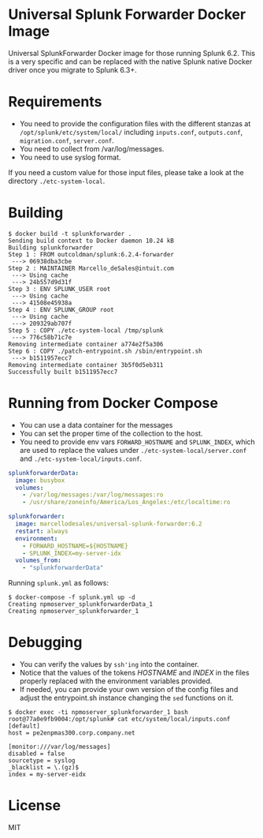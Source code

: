 # Universal Splunk Forwarder Docker Image

Universal SplunkForwarder Docker image for those running Splunk 6.2.
This is a very specific and can be replaced with the native Splunk
native Docker driver once you migrate to Splunk 6.3+.

# Requirements

* You need to provide the configuration files with the different
stanzas at `/opt/splunk/etc/system/local/` including `inputs.conf`, 
`outputs.conf`, `migration.conf`, `server.conf`.
* You need to collect from /var/log/messages.
* You need to use syslog format.

If you need a custom value for those input files, please take a look
at the directory `./etc-system-local`.

# Building

```
$ docker build -t splunkforwarder .
Sending build context to Docker daemon 10.24 kB
Building splunkforwarder
Step 1 : FROM outcoldman/splunk:6.2.4-forwarder
 ---> 06938dba3cbe
Step 2 : MAINTAINER Marcello_deSales@intuit.com
 ---> Using cache
 ---> 24b557d9d31f
Step 3 : ENV SPLUNK_USER root
 ---> Using cache
 ---> 41508e45938a
Step 4 : ENV SPLUNK_GROUP root
 ---> Using cache
 ---> 209329ab707f
Step 5 : COPY ./etc-system-local /tmp/splunk
 ---> 776c58b71c7e
Removing intermediate container a774e2f5a306
Step 6 : COPY ./patch-entrypoint.sh /sbin/entrypoint.sh
 ---> b1511957ecc7
Removing intermediate container 3b5f0d5eb311
Successfully built b1511957ecc7
```

# Running from Docker Compose

* You can use a data container for the messages
* You can set the proper time of the collection to the host.
* You need to provide env vars `FORWARD_HOSTNAME` and `SPLUNK_INDEX`, which are used
  to replace the values under `./etc-system-local/server.conf` and 
  `./etc-system-local/inputs.conf`.

```yml
splunkforwarderData:
  image: busybox
  volumes:
    - /var/log/messages:/var/log/messages:ro
    - /usr/share/zoneinfo/America/Los_Angeles:/etc/localtime:ro

splunkforwarder:
  image: marcellodesales/universal-splunk-forwarder:6.2
  restart: always
  environment:
    - FORWARD_HOSTNAME=${HOSTNAME}
    - SPLUNK_INDEX=my-server-idx
  volumes_from:
    - "splunkforwarderData"
```

Running `splunk.yml` as follows:

```
$ docker-compose -f splunk.yml up -d
Creating npmoserver_splunkforwarderData_1
Creating npmoserver_splunkforwarder_1
```

# Debugging 

* You can verify the values by `ssh'ing` into the container.
* Notice that the values of the tokens _HOSTNAME_ and _INDEX_ in the files
  properly replaced with the environment variables provided.
* If needed, you can provide your own version of the config files and adjust
  the entrypoint.sh instance changing the `sed` functions on it.

```
$ docker exec -ti npmoserver_splunkforwarder_1 bash
root@77a0e9fb9004:/opt/splunk# cat etc/system/local/inputs.conf
[default]
host = pe2enpmas300.corp.company.net

[monitor:///var/log/messages]
disabled = false
sourcetype = syslog
_blacklist = \.(gz)$
index = my-server-eidx
```

# License

MIT
